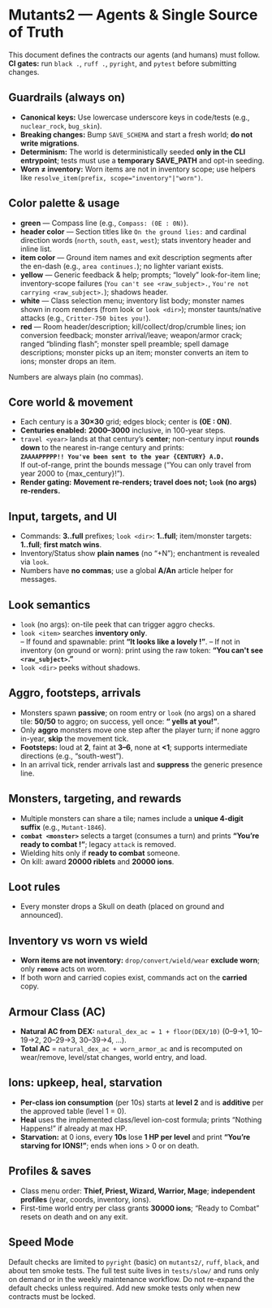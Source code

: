 # Mutants2 — Agents & Single Source of Truth

This document defines the contracts our agents (and humans) must follow.  
**CI gates:** run `black .`, `ruff .`, `pyright`, and `pytest` before submitting changes.

## Guardrails (always on)
- **Canonical keys:** Use lowercase underscore keys in code/tests (e.g., `nuclear_rock`, `bug_skin`).
- **Breaking changes:** Bump `SAVE_SCHEMA` and start a fresh world; **do not write migrations**.
- **Determinism:** The world is deterministically seeded **only in the CLI entrypoint**; tests must use a **temporary SAVE_PATH** and opt-in seeding.
- **Worn ≠ inventory:** Worn items are not in inventory scope; use helpers like `resolve_item(prefix, scope="inventory"|"worn")`.

## Color palette & usage
- **green** — Compass line (e.g., `Compass: (0E : 0N)`).
- **header color** — Section titles like `On the ground lies:` and cardinal direction words (`north`, `south`, `east`, `west`); stats inventory header and inline list.
- **item color** — Ground item names and exit description segments after the en-dash (e.g., `area continues.`); no lighter variant exists.
- **yellow** — Generic feedback & help; prompts; “lovely” look-for-item line; inventory-scope failures (`You can't see <raw_subject>.`, `You're not carrying <raw_subject>.`); shadows header.
- **white** — Class selection menu; inventory list body; monster names shown in room renders (from look or `look <dir>`); monster taunts/native attacks (e.g., `Critter-750 bites you!`).
- **red** — Room header/description; kill/collect/drop/crumble lines; ion conversion feedback; monster arrival/leave; weapon/armor crack; ranged “blinding flash”; monster spell preamble; spell damage descriptions; monster picks up an item; monster converts an item to ions; monster drops an item.

Numbers are always plain (no commas).

## Core world & movement
- Each century is a **30×30** grid; edges block; center is **(0E : 0N)**.
- **Centuries enabled:** **2000–3000** inclusive, in 100-year steps.
- `travel <year>` lands at that century’s **center**; non-century input **rounds down** to the nearest in-range century and prints:  
  **`ZAAAAPPPPP!! You've been sent to the year {CENTURY} A.D.`**  
  If out-of-range, print the bounds message (“You can only travel from year 2000 to {max_century}!”).
- **Render gating:** **Movement re-renders; travel does not; `look` (no args) re-renders.**

## Input, targets, and UI
- Commands: **3..full** prefixes; `look <dir>`: **1..full**; item/monster targets: **1..full**; **first match wins**.
- Inventory/Status show **plain names** (no “+N”); enchantment is revealed via `look`.
- Numbers have **no commas**; use a global **A/An** article helper for messages.

## Look semantics
- `look` (no args): on-tile peek that can trigger aggro checks.
- `look <item>` searches **inventory only**.  
  – If found and spawnable: print **“It looks like a lovely <Title-Case Item-Name>!”**.
  – If not in inventory (on ground or worn): print using the raw token: **“You can't see `<raw_subject>`.”**
- `look <dir>` peeks without shadows.

## Aggro, footsteps, arrivals
- Monsters spawn **passive**; on room entry or `look` (no args) on a shared tile: **50/50** to aggro; on success, yell once: **“<Name> yells at you!”**.
- Only **aggro** monsters move one step after the player turn; if none aggro in-year, **skip** the movement tick.  
- **Footsteps:** loud at **2**, faint at **3–6**, none at **<1**; supports intermediate directions (e.g., “south-west”).  
- In an arrival tick, render arrivals last and **suppress** the generic presence line.

## Monsters, targeting, and rewards
- Multiple monsters can share a tile; names include a **unique 4-digit suffix** (e.g., `Mutant-1846`).
- **`combat <monster>`** selects a target (consumes a turn) and prints **“You’re ready to combat <Name>!”**; legacy `attack` is removed.
- Wielding hits only if **ready to combat** someone.
- On kill: award **20000 riblets** and **20000 ions**.

## Loot rules
- Every monster drops a Skull on death (placed on ground and announced).

## Inventory vs worn vs wield
- **Worn items are not inventory:** `drop/convert/wield/wear` **exclude worn**; only **`remove`** acts on worn.
- If both worn and carried copies exist, commands act on the **carried** copy.

## Armour Class (AC)
- **Natural AC from DEX:** `natural_dex_ac = 1 + floor(DEX/10)` (0–9→1, 10–19→2, 20–29→3, 30–39→4, …).
- **Total AC** = `natural_dex_ac + worn_armor_ac` and is recomputed on wear/remove, level/stat changes, world entry, and load.

## Ions: upkeep, heal, starvation
- **Per-class ion consumption** (per 10s) starts at **level 2** and is **additive** per the approved table (level 1 = 0).
- **Heal** uses the implemented class/level ion-cost formula; prints “Nothing Happens!” if already at max HP.
- **Starvation:** at 0 ions, every **10s** lose **1 HP per level** and print **“You’re starving for IONS!”**; ends when ions > 0 or on death.

## Profiles & saves
- Class menu order: **Thief, Priest, Wizard, Warrior, Mage**; **independent profiles** (year, coords, inventory, ions).
- First-time world entry per class grants **30000 ions**; “Ready to Combat” resets on death and on any exit.

## Speed Mode

Default checks are limited to `pyright` (basic) on `mutants2/`, `ruff`, `black`, and about ten smoke tests.
The full test suite lives in `tests/slow/` and runs only on demand or in the weekly maintenance workflow.
Do not re-expand the default checks unless required. Add new smoke tests only when new contracts must be locked.
